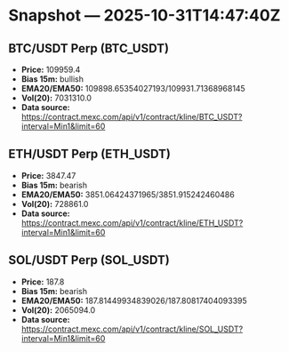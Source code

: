 # Snapshot — 2025-10-31T14:47:40Z

## BTC/USDT Perp (BTC_USDT)
- **Price:** 109959.4
- **Bias 15m:** bullish
- **EMA20/EMA50:** 109898.65354027193/109931.71368968145
- **Vol(20):** 7031310.0
- **Data source:** https://contract.mexc.com/api/v1/contract/kline/BTC_USDT?interval=Min1&limit=60

## ETH/USDT Perp (ETH_USDT)
- **Price:** 3847.47
- **Bias 15m:** bearish
- **EMA20/EMA50:** 3851.06424371965/3851.915242460486
- **Vol(20):** 728861.0
- **Data source:** https://contract.mexc.com/api/v1/contract/kline/ETH_USDT?interval=Min1&limit=60

## SOL/USDT Perp (SOL_USDT)
- **Price:** 187.8
- **Bias 15m:** bearish
- **EMA20/EMA50:** 187.81449934839026/187.80817404093395
- **Vol(20):** 2065094.0
- **Data source:** https://contract.mexc.com/api/v1/contract/kline/SOL_USDT?interval=Min1&limit=60
